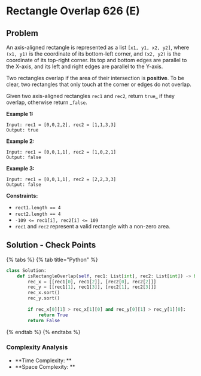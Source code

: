 # Rectangle Overlap 626 (E)

## Problem

An axis-aligned rectangle is represented as a list `[x1, y1, x2, y2]`, where `(x1, y1)` is the coordinate of its bottom-left corner, and `(x2, y2)` is the coordinate of its top-right corner. Its top and bottom edges are parallel to the X-axis, and its left and right edges are parallel to the Y-axis.

Two rectangles overlap if the area of their intersection is **positive**. To be clear, two rectangles that only touch at the corner or edges do not overlap.

Given two axis-aligned rectangles `rec1` and `rec2`, return `true`_ if they overlap, otherwise return _`false`.

**Example 1:**

```
Input: rec1 = [0,0,2,2], rec2 = [1,1,3,3]
Output: true
```

**Example 2:**

```
Input: rec1 = [0,0,1,1], rec2 = [1,0,2,1]
Output: false
```

**Example 3:**

```
Input: rec1 = [0,0,1,1], rec2 = [2,2,3,3]
Output: false
```

**Constraints:**

* `rect1.length == 4`
* `rect2.length == 4`
* `-109 <= rec1[i], rec2[i] <= 109`
* `rec1` and `rec2` represent a valid rectangle with a non-zero area.

## Solution - Check Points

{% tabs %}
{% tab title="Python" %}
```python
class Solution:
    def isRectangleOverlap(self, rec1: List[int], rec2: List[int]) -> bool:
        rec_x = [[rec1[0], rec1[2]], [rec2[0], rec2[2]]]
        rec_y = [[rec1[1], rec1[3]], [rec2[1], rec2[3]]]
        rec_x.sort()
        rec_y.sort()
        
        if rec_x[0][1] > rec_x[1][0] and rec_y[0][1] > rec_y[1][0]:
            return True
        return False
```
{% endtab %}
{% endtabs %}

### Complexity Analysis

* **Time Complexity: **
* **Space Complexity: **
